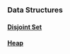 ### Data Structures

#### [Disjoint Set](https://github.com/pvhoffman/Algorithms-and-Data-Structures/tree/master/Data%20Structures/Disjoint%20Set)
#### [Heap](https://github.com/pvhoffman/Algorithms-and-Data-Structures/tree/master/Data%20Structures/Heap)

